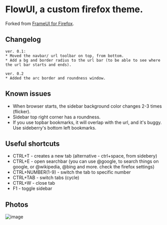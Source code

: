# FlowUI, a custom firefox theme.

Forked from [FrameUI for Firefox](https://github.com/KiKaraage/FrameUIforFirefox).

## Changelog
```
ver. 0.1:
* Moved the navbar/ url toolbar on top, from bottom.
* Add a bg and border radius to the url bar (to be able to see where the url bar starts and ends).

ver. 0.2
* Added the arc border and roundness window.

```

## Known issues
- When browser starts, the sidebar background color changes 2-3 times (flicker).
- Sidebar top right corner has a roundness.
- If you use topbar bookmarks, it will overlap with the url, and it's buggy. Use sideberry's bottom left bookmarks.

## Useful shortcuts
- CTRL+T - creates a new tab (alternative - ctrl+space, from sidebery)
- CTRL+E - open searchbar (you can use @google, to search things on google, or @wikipedia, @bing and more. check the firefox settings)
- CTRL+NUMBER(1-9) - switch the tab to specific number
- CTRL+TAB - switch tabs (cycle)
- CTRL+W - close tab
- F1 - toggle sidebar

## Photos
![image](https://github.com/LupuC/FlowUI_firefox/assets/62475718/79563749-4b9a-44d5-ad3f-2b05fcbbd095)
